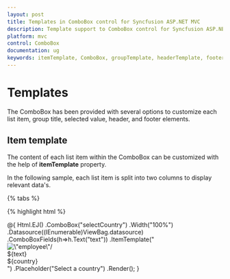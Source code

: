 ```yaml
---
layout: post
title: Templates in ComboBox control for Syncfusion ASP.NET MVC
description: Template support to ComboBox control for Syncfusion ASP.NET MVC
platform: mvc
control: ComboBox
documentation: ug
keywords: itemTemplate, ComboBox, groupTemplate, headerTemplate, footerTemplate, noRecordsTemplate, actionFailureTemplate
---
```


# Templates

The ComboBox has been provided with several options to customize each list item, group title,
selected value, header, and footer elements. 

## Item template

The content of each list item within the ComboBox can be customized with the
help of **itemTemplate**
property.

In the following sample, each list item is split into two columns to display relevant data's.

{% tabs %}

{% highlight html %}
<div class="frame">
        <div class="control">
            @{
                Html.EJ()
                    .ComboBox("selectCountry")
                    .Width("100%")
                    .Datasource((IEnumerable<empList>)ViewBag.datasource)
                    .ComboBoxFields(h=>h.Text("text"))                    
                    .ItemTemplate("<div><img class=\"eimg\" src=\"../Images/combobox/${eimg}.png\" alt=\"employee\"/><div class=\"ename\"> ${text} </div><div class=\"temp\"> ${country} </div></div>")                    
                    .Placeholder("Select a country")
                    .Render();
            }
        </div>
    </div>
    <style>
        
        .ename {
            font-weight: bold;
            display: block !important;
            opacity: .87;
        }
        
        .tempName {
            padding: 5px 42px;
            opacity: .87;
        }
        
        .temp {
            margin-top: -15px;
            opacity: .54;
        }
        
        .eimg {
            border-radius: 50%;
            padding: 10px 16px;
            width: 40px;
            height: 40px;
            float: left;
        }
        
        .tempImg {
            padding-bottom: 3px;
            border-radius: 50%;
            float: left;
        }
        
        .e-dropdownbase .e-list-item * {
            display: block;
        }
    </style>

{% endhighlight %}

{% endtab %}

Output for item template combobox control is as follows.


![](Combobox_templates_images/item_template.png)

## Group template

The group header title under which appropriate sub-items are categorized can also be
customize with the help of
**groupTemplate** property.
This template is common for both inline and floating group header template.

In the following sample, employees are grouped according to their city.

 {% tabs %}

{%  endhighlight html %}

<div class="frame">
        <div class="control">
            @{
                Html.EJ()
                    .ComboBox("selectCountry")
                    .Width("100%")
                    .Datasource((IEnumerable<empList>)ViewBag.datasource)
                    .ComboBoxFields(h=>h.Text("text").GroupBy("country"))                    
                    .ItemTemplate("<div><img class=\"eimg\" src=\"../Images/combobox/${eimg}.png\" alt=\"employee\"/><div class=\"ename\"> ${text} </div><div class=\"temp\"> ${country} </div></div>")
                    .GroupTemplate("<strong>${country}</strong>")
                    .Placeholder("Select a country")
                    .Render();
            }
        </div>
    </div>
    <style>
        
        .ename {
            font-weight: bold;
            display: block !important;
            opacity: .87;
        }
        
        .tempName {
            padding: 5px 42px;
            opacity: .87;
        }
        
        .temp {
            margin-top: -15px;
            opacity: .54;
        }
        
        .eimg {
            border-radius: 50%;
            padding: 10px 16px;
            width: 40px;
            height: 40px;
            float: left;
        }
        
        .tempImg {
            padding-bottom: 3px;
            border-radius: 50%;
            float: left;
        }
        
        .e-dropdownbase .e-list-item * {
            display: block;
        }
    </style>

{% endtab %}

## Header template

The header element is shown statically at the top of the popup list items within the
ComboBox, and any custom element can be placed as a header element using the
**headerTemplate** property.

In the following sample, the list items and its headers are designed and displayed as two columns
similar to multiple columns of the grid.

{% tabs %}

{% highlight html %}

<div class="frame">
        <div class="control">
            @{
                Html.EJ()
                    .ComboBox("selectCountry")
                    .Width("100%")
                    .Datasource((IEnumerable<empList>)ViewBag.datasource)
                    .ComboBoxFields(h=>h.Text("text"))                    
                    .ItemTemplate("<div><img class=\"eimg\" src=\"../Images/combobox/${eimg}.png\" alt=\"employee\"/><div class=\"ename\"> ${text} </div><div class=\"temp\"> ${country} </div></div>")
                    .HeaderTemplate("<div class=\"head\">  Photo  <span style=\"padding-left:42px\"> Contact Info </span></div>")                    
                    .Placeholder("Select a country")
                    .Render();
            }
        </div>
    </div>
    <style>
         .head {
            background-color: #a9a9a9;
            height: 30px;
            font-weight: bold;
            padding: 14px 0 0 20px;
        }
        
        
        .ename {
            font-weight: bold;
            display: block !important;
            opacity: .87;
        }
        
        .tempName {
            padding: 5px 42px;
            opacity: .87;
        }
        
        .temp {
            margin-top: -15px;
            opacity: .54;
        }
        
        .eimg {
            border-radius: 50%;
            padding: 10px 16px;
            width: 40px;
            height: 40px;
            float: left;
        }
        
        .tempImg {
            padding-bottom: 3px;
            border-radius: 50%;
            float: left;
        }
        
        .e-dropdownbase .e-list-item * {
            display: block;
        }
    </style>
{% endhighlight %}

{% endtab %}

Output for item template combobox control is as follows.


![](Combobox_templates_images/header_template.png)

## Footer template

The ComboBox has options to show a footer element at the bottom of the list items in the popup list.
Here, you can place any custom element as a footer element using the **footerTemplate** property.

In the following sample, footer element displays the total number of list items present in the ComboBox.

{% tabs %}

<div class="frame">
        <div class="control">
            @{
                Html.EJ()
                    .ComboBox("selectCountry")
                    .Width("100%")
                    .Datasource((IEnumerable<empList>)ViewBag.datasource)
                    .ComboBoxFields(h=>h.Text("text"))                    
                    .ItemTemplate("<div><img class=\"eimg\" src=\"../Images/combobox/${eimg}.png\" alt=\"employee\"/><div class=\"ename\"> ${text} </div><div class=\"temp\"> ${country} </div></div>")
                     .FooterTemplate("<div class=\"Foot\"> Total Items Count: 5 </div>")                    
                    .Placeholder("Select a country")
                    .Render();
            }
        </div>
    </div>
    <style>
        
        .Foot {
            background-color: #dadada;
            vertical-align: middle;
            padding: 16px;
            font-weight: bold;
        }

        .ename {
            font-weight: bold;
            display: block !important;
            opacity: .87;
        }
        
        .tempName {
            padding: 5px 42px;
            opacity: .87;
        }
        
        .temp {
            margin-top: -15px;
            opacity: .54;
        }
        
        .eimg {
            border-radius: 50%;
            padding: 10px 16px;
            width: 40px;
            height: 40px;
            float: left;
        }
        
        .tempImg {
            padding-bottom: 3px;
            border-radius: 50%;
            float: left;
        }
        
        .e-dropdownbase .e-list-item * {
            display: block;
        }
    </style>

{% endtab %}

Output for footer template combobox control is as follows.


![](Combobox_templates_images/footer_template.png)

## No records template

The ComboBox is provided with support to custom design the popup list content when no data is found
and no matches found on search with the help of
**noRecordsTemplate** property.

In the following sample, popup list content displays the notification of no data available.

{% tabs %}

{%  hightlight html %}
<div class="frame">
        <div class="control">
            @{
                Html.EJ()
                    .ComboBox("searchCustomer")
                    .Datasource(d => d.URL("//js.syncfusion.com/ej/ejServices/wcf/NorthWind.svc/").Offline(false).CrossDomain(true))
                    .Query("ej.Query().from('Suppliers').select('SupplierID', 'ContactName').take(0)")
                    .ComboBoxFields(f => f.Text("ContactName").Value("SupplierID"))
                    .Width("100%")
                    .NoRecordsTemplate("<span class='norecord'> NO DATA AVAILABLE</span>")
                    .Placeholder("Search a customer")
                    .Render();
            }
        </div>
    </div>

{% endhighlight %}

{% highlight c# %}

public ActionResult Databindingremote()
        {
            return View();
        }

{% endhighlight %}


Output for no records template combobox control is as follows.


![](Combobox_templates_images/no_records_template.png)

## Action failure template

There is also an option to custom design the popup list content when the data fetch request
fails at the remote server. This can be achieved using the
**actionFailureTemplate** property.

In the following sample, when the data fetch request fails, the ComboBox displays the notification.

{% tabs %}

{%  hightlight html %}
<div class="frame">
        <div class="control">
            @{
                Html.EJ()
                    .ComboBox("searchCustomer")
                    .Datasource(d => d.URL("//js.syncfusion.com/ej/ejServices/wcf/NorthWind.svc/").Offline(false).CrossDomain(true))
                    .Query("ej.Query().from('Suppliers').select('SupplierID', 'ContactName')")
                    .ComboBoxFields(f => f.Text("ContactName").Value("SupplierID"))
                    .Width("100%")
                    .ActionFailureTemplate("<span class='action-failure'>Data fetch get fails</span>")
                    .Placeholder("Search a customer")
                    .Render();
            }
        </div>
    </div>

{% endhighlight %}

{% highlight c# %}

public ActionResult Databindingremote()
        {
            return View();
        }

{% endhighlight %}
